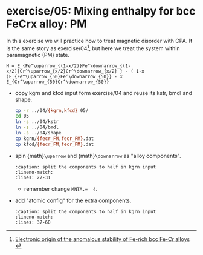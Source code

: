 # exercise/05: Mixing enthalpy for bcc FeCrx alloy: PM

In this exercise we will practice how to treat magnetic disorder with CPA.
It is the same story as exercise/04[^1], but here we treat the system within paramagnetic (PM) state.

```{math}
H = E_{Fe^\uparrow_{(1-x/2)}Fe^\downarrow_{(1-x/2)}Cr^\uparrow_{x/2}Cr^\downarrow_{x/2} } - ( 1-x )E_{Fe^\uparrow_{50}Fe^\downarrow_{50}} - x E_{Cr^\uparrow_{50}Cr^\downarrow_{50}}
```

[^1]: [ Electronic origin of the anomalous stability of Fe-rich bcc Fe-Cr alloys ](https://journals.aps.org/prb/abstract/10.1103/PhysRevB.73.104416)

- copy kgrn and kfcd input form exercise/04 and reuse its kstr, bmdl and shape.
  ```bash
  cp -r ../04/{kgrn,kfcd} 05/
  cd 05
  ln -s ../04/kstr
  ln -s ../04/bmdl
  ln -s ../04/shape
  cp kgrn/{fecr_FM,fecr_PM}.dat
  cp kfcd/{fecr_FM,fecr_PM}.dat
  ```
- spin {math}`\uparrow` and {math}`\downarrow` as "alloy components".

  ```{literalinclude} kgrn/fecr_PM.dat
  :caption: split the components to half in kgrn input
  :lineno-match:
  :lines: 27-31
  ```
  * remember change `MNTA.=  4`.
- add "atomic config" for the extra components.
  ```{literalinclude} kgrn/fecr_PM.dat
  :caption: split the components to half in kgrn input
  :lineno-match:
  :lines: 37-60
  ```
